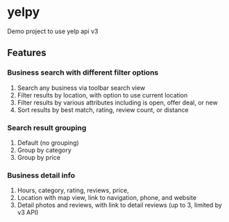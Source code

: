 # yelpy
Demo project to use yelp api v3

## Features
### Business search with different filter options
1. Search any business via toolbar search view
2. Filter results by location, with option to use current location
3. Filter results by various attributes including is open, offer deal, or new
4. Sort results by best match, rating, review count, or distance
### Search result grouping
1. Default (no grouping)
2. Group by category
3. Group by price
### Business detail info 
1. Hours, category, rating, reviews, price, 
2. Location with map view, link to navigation, phone, and website
3. Detail photos and reviews, with link to detail reviews (up to 3, limited by v3 API)

